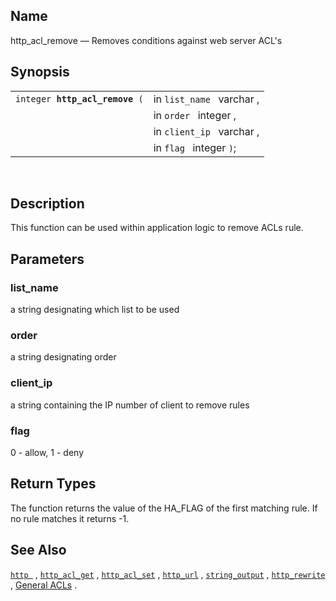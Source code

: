 <div>

<div>

</div>

<div>

## Name

http_acl_remove — Removes conditions against web server ACL's

</div>

<div>

## Synopsis

<div>

|                                     |                           |
|-------------------------------------|---------------------------|
| `integer `**`http_acl_remove`**` (` | in `list_name ` varchar , |
|                                     | in `order ` integer ,     |
|                                     | in `client_ip ` varchar , |
|                                     | in `flag ` integer `)`;   |

<div>

 

</div>

</div>

</div>

<div>

## Description

This function can be used within application logic to remove ACLs rule.

</div>

<div>

## Parameters

<div>

### list_name

a string designating which list to be used

</div>

<div>

### order

a string designating order

</div>

<div>

### client_ip

a string containing the IP number of client to remove rules

</div>

<div>

### flag

0 - allow, 1 - deny

</div>

</div>

<div>

## Return Types

The function returns the value of the HA_FLAG of the first matching
rule. If no rule matches it returns -1.

</div>

<div>

## See Also

<a href="fn_http.html" class="link" title="http"><code
class="function">http </code></a> ,
<a href="fn_http_acl_get.html" class="link" title="http_acl_get"><code
class="function">http_acl_get</code></a> ,
<a href="fn_http_acl_set.html" class="link" title="http_acl_set"><code
class="function">http_acl_set</code></a> ,
<a href="fn_http_url.html" class="link" title="http_url"><code
class="function">http_url</code></a> ,
<a href="fn_string_output.html" class="link" title="string_output"><code
class="function">string_output</code></a> ,
<a href="fn_http_rewrite.html" class="link" title="http_rewrite"><code
class="function">http_rewrite</code></a> ,
<a href="wsacl.html#wsaclgenpurpacl" class="link"
title="14.2.1. General purpose ACLs">General ACLs</a> .

</div>

</div>
